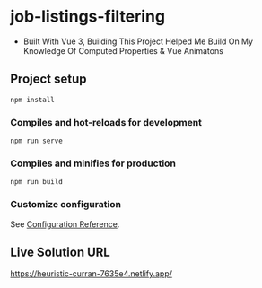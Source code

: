 # job-listings-filtering

- Built With Vue 3, Building This Project Helped Me Build On My Knowledge Of Computed Properties & Vue Animatons

## Project setup

```
npm install
```

### Compiles and hot-reloads for development

```
npm run serve
```

### Compiles and minifies for production

```
npm run build
```

### Customize configuration

See [Configuration Reference](https://cli.vuejs.org/config/).

## Live Solution URL

https://heuristic-curran-7635e4.netlify.app/
